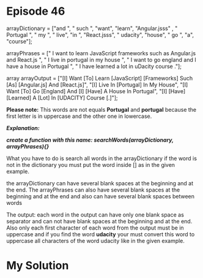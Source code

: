
# Episode 46

arrayDictionary = ["and  ", "   such ", "want", "learn", "Angular.jsss" , "   Portugal  ", " my ", " live", "in ", "React.jsss", " udacity", "house", "  go   ", "a", "course"];

arrayPhrases = ["  I want to learn  JavaScript frameworks such as Angular.js   and   React.js   ", " I live in portugal in my house ", "  I want    to go england   and I  have a house in Portugal ", " I have  learned a  lot   in uDacity     course   ."];

array arrayOutput = ["[I] Want [To] Learn [JavaScript] [Frameworks] Such [As] [Angular.js] And [React.js]", "[I] Live In [Portugal] In My House", "[I] Want [To] Go [England] And [I] [Have] A House In Portugal", "[I] [Have] [Learned] A [Lot] In [UDACITY] Course [.]"];

**Please note:** This words are not equals **Portugal** and **portugal** because the first letter is in uppercase and the other one in lowercase.

_**Explanation:**_

_**create a function with this name: searchWords(arrayDictionary, arrayPhrases){}**_

What you have to do is search all words in the arrayDictionary if the word is not in the dictionary you must put the word inside [] as in the given example.

the arrayDictionary can have several blank spaces at the beginning and at the end.
The arrayPhrases can also have several blank spaces at the beginning and at the end and also can have several blank spaces between words

The output: each word in the output can have only one blank space as separator and can not have blank spaces at the beginning and at the end.
Also only each first character of each word from the output must be in uppercase and if you find the word **udacity** your must convert this word to uppercase all characters of the word udacity like in the given example.


# My Solution

